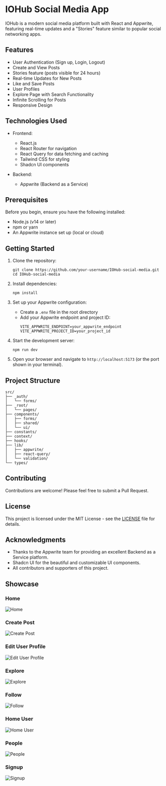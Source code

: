# IOHub Social Media App

IOHub is a modern social media platform built with React and Appwrite, featuring real-time updates and a "Stories" feature similar to popular social networking apps.

## Features

- User Authentication (Sign up, Login, Logout)
- Create and View Posts
- Stories feature (posts visible for 24 hours)
- Real-time Updates for New Posts
- Like and Save Posts
- User Profiles
- Explore Page with Search Functionality
- Infinite Scrolling for Posts
- Responsive Design

## Technologies Used

- Frontend:
  - React.js
  - React Router for navigation
  - React Query for data fetching and caching
  - Tailwind CSS for styling
  - Shadcn UI components

- Backend:
  - Appwrite (Backend as a Service)

## Prerequisites

Before you begin, ensure you have the following installed:
- Node.js (v14 or later)
- npm or yarn
- An Appwrite instance set up (local or cloud)

## Getting Started

1. Clone the repository:
   ```
   git clone https://github.com/your-username/IOHub-social-media.git
   cd IOHub-social-media
   ```

2. Install dependencies:
   ```
   npm install
   ```

3. Set up your Appwrite configuration:
   - Create a `.env` file in the root directory
   - Add your Appwrite endpoint and project ID:
     ```
     VITE_APPWRITE_ENDPOINT=your_appwrite_endpoint
     VITE_APPWRITE_PROJECT_ID=your_project_id
     ```

4. Start the development server:
   ```
   npm run dev
   ```

5. Open your browser and navigate to `http://localhost:5173` (or the port shown in your terminal).

## Project Structure

```
src/
├── _auth/
│   └── forms/
├── _root/
│   └── pages/
├── components/
│   ├── forms/
│   ├── shared/
│   └── ui/
├── constants/
├── context/
├── hooks/
├── lib/
│   ├── appwrite/
│   ├── react-query/
│   └── validation/
└── types/
```

## Contributing

Contributions are welcome! Please feel free to submit a Pull Request.

## License

This project is licensed under the MIT License - see the [LICENSE](LICENSE) file for details.

## Acknowledgments

- Thanks to the Appwrite team for providing an excellent Backend as a Service platform.
- Shadcn UI for the beautiful and customizable UI components.
- All contributors and supporters of this project.

## Showcase

### Home
![Home](https://raw.githubusercontent.com/rhadiwib/iohub/main/public/assets/showcase/iohub-home.png)

### Create Post
![Create Post](https://raw.githubusercontent.com/rhadiwib/iohub/main/public/assets/showcase/iohub-create-post.png)

### Edit User Profile
![Edit User Profile](https://raw.githubusercontent.com/rhadiwib/iohub/main/public/assets/showcase/iohub-edit-user-profile.png)

### Explore
![Explore](https://raw.githubusercontent.com/rhadiwib/iohub/main/public/assets/showcase/iohub-explore.png)

### Follow
![Follow](https://raw.githubusercontent.com/rhadiwib/iohub/main/public/assets/showcase/iohub-follow-user.png)

### Home User
![Home User](https://raw.githubusercontent.com/rhadiwib/iohub/main/public/assets/showcase/iohub-home-user.png)

### People
![People](https://raw.githubusercontent.com/rhadiwib/iohub/main/public/assets/showcase/iohub-people.png)

### Signup
![Signup](https://raw.githubusercontent.com/rhadiwib/iohub/main/public/assets/showcase/iohub-signup.png)